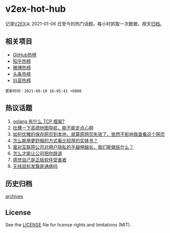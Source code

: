 # v2ex-hot-hub

 记录[V2EX](https://www.v2ex.com/)从 2021-01-06 日至今的热门话题。每小时抓取一次数据，按天[归档](archives)。
 
 ## 相关项目

- [GitHub热榜](https://github.com/snaildev/github-hot-hub)
- [知乎热榜](https://github.com/snaildev/zhihu-hot-hub)
- [微博热榜](https://github.com/snaildev/weibo-hot-hub)
- [头条热榜](https://github.com/snaildev/toutiao-hot-hub)
- [抖音热榜](https://github.com/snaildev/douyin-hot-hub)


 `更新时间：2021-08-18 16:05:41 +0800`

## 热议话题

1. [golang 有什么 TCP 框架?](https://www.v2ex.com/t/796420)
1. [吐槽一下高德地图导航，能不能走点心啊](https://www.v2ex.com/t/796476)
1. [如何优雅的保存网页到本地，就算原网页失效了，依然不影响我查看这个网页](https://www.v2ex.com/t/796366)
1. [怎么能用更舒服的方式看比较厚的实体书？](https://www.v2ex.com/t/796457)
1. [面对互联网公司对用户隐私的手越伸越长，我们能做些什么？](https://www.v2ex.com/t/796421)
1. [怎么才能让公司把你辞退](https://www.v2ex.com/t/796439)
1. [感觉自己是正版软件受害者](https://www.v2ex.com/t/796466)
1. [无线鼠标发飘是通病吗](https://www.v2ex.com/t/796529)

## 历史归档

[archives](archives)

## License

See the [LICENSE](LICENSE) file for license rights and limitations (MIT).
